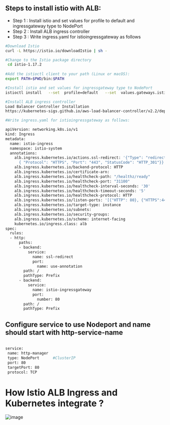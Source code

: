 ## Steps to install istio with ALB:
- Step 1 : Install istio and set values for profile to default and ingressgateway type to NodePort 
- Step 2 : Install ALB ingress controller
- Step 3 : Write ingress.yaml for istioingressgateway as follows


``` bash 
#Download Istio 
curl -L https://istio.io/downloadIstio | sh -

#Change to the Istio package directory
 cd istio-1.17.2
 
#Add the istioctl client to your path (Linux or macOS):
export PATH=$PWD/bin:$PATH

#Install istio and set values for ingressgateway type to NodePort 
istioctl install   --set  profile=default   --set  values.gateways.istio-ingressgateway.type=NodePort  --set meshConfig.outboundTrafficPolicy.mode=ALLOW_ANY    --set meshConfig.accessLogFile=/dev/stdout                                                                                                                                                       

#Install ALB ingress controller
Load Balancer Controller Installation
https://kubernetes-sigs.github.io/aws-load-balancer-controller/v2.2/deploy/installation/

#Write ingress.yaml for istioingressgateway as follows:

apiVersion: networking.k8s.io/v1
kind: Ingress
metadata:
  name: istio-ingress
  namespace: istio-system
  annotations:
    alb.ingress.kubernetes.io/actions.ssl-redirect: '{"Type": "redirect", "RedirectConfig":
      { "Protocol": "HTTPS", "Port": "443", "StatusCode": "HTTP_301"}}'
    alb.ingress.kubernetes.io/backend-protocol: HTTP
    alb.ingress.kubernetes.io/certificate-arn: 
    alb.ingress.kubernetes.io/healthcheck-path: "/healthz/ready"
    alb.ingress.kubernetes.io/healthcheck-port: "31100"
    alb.ingress.kubernetes.io/healthcheck-interval-seconds: '30'
    alb.ingress.kubernetes.io/healthcheck-timeout-seconds: '5'
    alb.ingress.kubernetes.io/healthcheck-protocol: HTTP
    alb.ingress.kubernetes.io/listen-ports: '[{"HTTP": 80}, {"HTTPS":443}]'
    alb.ingress.kubernetes.io/target-type: instance
    alb.ingress.kubernetes.io/subnets: 
    alb.ingress.kubernetes.io/security-groups: 
    alb.ingress.kubernetes.io/scheme: internet-facing
    kubernetes.io/ingress.class: alb
spec:
  rules:
  - http:
      paths:
      - backend:
          service:
            name: ssl-redirect
            port:
              name: use-annotation
        path: /
        pathType: Prefix
      - backend:
          service:
            name: istio-ingressgateway
            port:
              number: 80
        path: /
        pathType: Prefix

```

## Configure service to use Nodeport and name should start with http-service-name
  ```bash 
  
service:
   name: http-manager
   type: NodePort      #ClusterIP
   port: 80
   targetPort: 80
   protocol: TCP
  
  ```
  
 # How Istio ALB Ingress and Kubernetes integrate ?
 
  ![image](https://github.com/atolanrewaju2022/Istio-kube-route/assets/135293313/7bc7350d-546b-4e67-80f9-8a0358cdd1ab)

  

